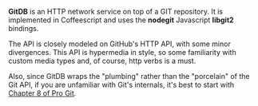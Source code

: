 **GitDB** is an HTTP network service on top of a GIT repository. It is implemented in Coffeescript and uses the **nodegit** Javascript **libgit2** bindings. 

The API is closely modeled on GitHub's HTTP API, with some minor divergences. This API is hypermedia in style, so some familiarity with custom media types and, of course, http verbs is a must.

Also, since GitDB wraps the "plumbing" rather than the "porcelain" of the Git API, if you are unfamiliar with Git's internals, it's best to start with [Chapter 8 of Pro Git]().
